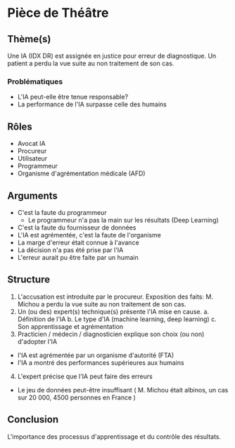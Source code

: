 # Pièce de Théâtre

## Thème(s)

Une IA (IDX DR) est assignée en justice pour erreur de diagnostique. Un patient a perdu la vue suite au non traitement de son cas.

### Problématiques

- L'IA peut-elle être tenue responsable?
- La performance de l'IA surpasse celle des humains

## Rôles

- Avocat IA
- Procureur
- Utilisateur
- Programmeur
- Organisme d'agrémentation médicale (AFD)

## Arguments

- C'est la faute du programmeur
  - Le programmeur n'a pas la main sur les résultats (Deep Learning)
- C'est la faute du fournisseur de données
- L'IA est agrémentée, c'est la faute de l'organisme
- La marge d'erreur était connue à l'avance
- La décision n'a pas été prise par l'IA
- L'erreur aurait pu être faite par un humain

## Structure

1. L'accusation est introduite par le procureur. Exposition des faits: M. Michou a perdu la vue suite au non traitement de son cas.
2. Un (ou des) expert(s) technique(s) présente l'IA mise en cause.
  a. Définition de l'IA
  b. Le type d'IA (machine learning, deep learning)
  c. Son apprentissage et agrémentation
3. Practicien / médecin / diagnosticien explique son choix (ou non) d'adopter l'IA
  - l'IA est agrémentée par un organisme d'autorité (FTA)
  - l'IA a montré des performances supérieures aux humains
4. L'expert précise que l'IA peut faire des erreurs
  - Le jeu de données peut-être insuffisant ( M. Michou était albinos, un cas sur 20 000, 4500 personnes en France )

## Conclusion

L'importance des processus d'apprentissage et du contrôle des résultats.

